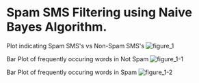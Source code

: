 # Spam SMS Filtering using Naive Bayes Algorithm.


Plot indicating Spam SMS's vs Non-Spam SMS's
![figure_1](https://user-images.githubusercontent.com/36564287/43089498-67bfc686-8ec2-11e8-845a-4faa76f163f6.png)


Bar Plot of frequently occuring words in Not Spam
![figure_1-1](https://user-images.githubusercontent.com/36564287/43089504-6aac364a-8ec2-11e8-8522-c7e59ed0dd1c.png)


Bar Plot of frequently occuring words in Spam
![figure_1-2](https://user-images.githubusercontent.com/36564287/43089507-6ca40176-8ec2-11e8-9db8-bf13b6104607.png)
